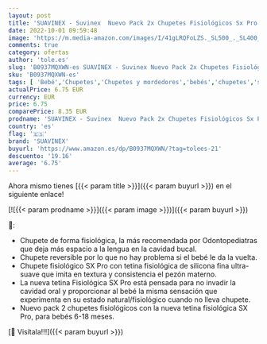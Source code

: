 ```yaml
---
layout: post
title: 'SUAVINEX - Suvinex  Nuevo Pack 2x Chupetes Fisiológicos Sx Pro  Para Bebés 6-18 Meses  Chupetes Con Tetina Fisiológica de Silicona Sx Pro. Tetina más Plana y Flexible. Jungle Rosa'
date: 2022-10-01 09:59:48
image: 'https://m.media-amazon.com/images/I/41gLRQFoLZS._SL500_._SL400_.jpg'
comments: true
category: ofertas
author: 'tole.es'
slug: 'B0937MQXWN-es SUAVINEX - Suvinex Nuevo Pack 2x Chupetes Fisiológicos Sx...'
sku: 'B0937MQXWN-es'
tags: [ 'Bebé','Chupetes','Chupetes y mordedores','bebés','chupetes','suavinex','🇪🇸', ]
actualPrice: 6.75 EUR
currency: EUR
price: 6.75
comparePrice: 8.35 EUR
prodname: 'SUAVINEX - Suvinex  Nuevo Pack 2x Chupetes Fisiológicos Sx Pro  Para Bebés 6-18 Meses  Chupetes Con Tetina Fisiológica de Silicona Sx Pro. Tetina más Plana y Flexible. Jungle Rosa'
country: 'es'
flag: '🇪🇸'
brand: 'SUAVINEX'
buyurl: 'https://www.amazon.es/dp/B0937MQXWN/?tag=tolees-21'
descuento: '19.16'
average: '6.75'
---
```


Ahora mismo tienes [{{< param title >}}]({{< param buyurl >}}) en el siguiente enlace!

[![{{< param prodname >}}]({{< param image >}})]({{< param buyurl >}})

🔎:

- Chupete de forma fisiológica, la más recomendada por Odontopediatras que deja más espacio a la lengua en la cavidad bucal.
- Chupete reversible por lo que no hay problema si el bebé le da la vuelta.
- Chupete fisiológico SX Pro con tetina fisiológica de silicona fina ultra-suave que imita en textura y consistencia el pezón materno.
- La nueva tetina Fisiológica SX Pro está pensada para no invadir la cavidad oral y proporcionar al bebé la misma sensación que experimenta en su estado natural/fisiológico cuando no lleva chupete.
- Nuevo pack 2 chupetes fisiológicos con la nueva tetina fisiológica SX Pro, para bebés 6-18 meses.

[🛒 Visítala!!!]({{< param buyurl >}})
